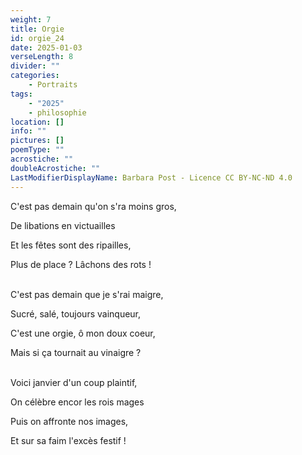 ```yaml
---
weight: 7
title: Orgie
id: orgie_24
date: 2025-01-03
verseLength: 8
divider: ""
categories:
    - Portraits
tags:
    - "2025"
    - philosophie
location: []
info: ""
pictures: []
poemType: ""
acrostiche: ""
doubleAcrostiche: ""
LastModifierDisplayName: Barbara Post - Licence CC BY-NC-ND 4.0
---
```

C'est pas demain qu'on s'ra moins gros,

De libations en victuailles

Et les fêtes sont des ripailles,

Plus de place ? Lâchons des rots !

 \
C'est pas demain que je s'rai maigre,

Sucré, salé, toujours vainqueur,

C'est une orgie, ô mon doux coeur,

Mais si ça tournait au vinaigre ?

 \
Voici janvier d'un coup plaintif,

On célèbre encor les rois mages

Puis on affronte nos images,

Et sur sa faim l'excès festif !
